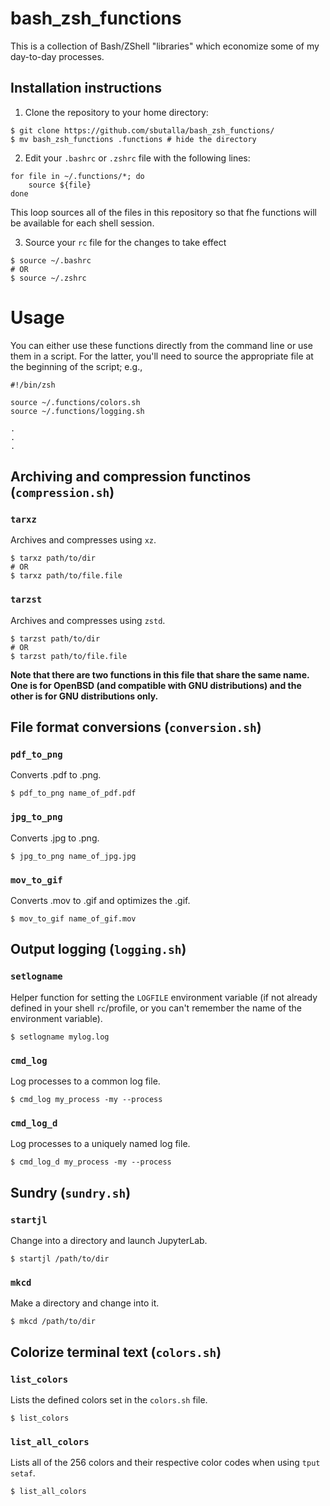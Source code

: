 # bash_zsh_functions
This is a collection of Bash/ZShell "libraries" which economize some of my day-to-day processes.

## Installation instructions
1. Clone the repository to your home directory:
```
$ git clone https://github.com/sbutalla/bash_zsh_functions/
$ mv bash_zsh_functions .functions # hide the directory
```
2. Edit your `.bashrc` or `.zshrc` file with the following lines:
```
for file in ~/.functions/*; do
    source ${file}
done
```
This loop sources all of the files in this repository so that fhe functions will be available for each shell session.

3. Source your `rc` file for the changes to take effect
```
$ source ~/.bashrc
# OR
$ source ~/.zshrc
```

# Usage

You can either use these functions directly from the command line or use them in a script. For the latter, you'll need to source the appropriate file at the beginning of the script; e.g., 

```
#!/bin/zsh

source ~/.functions/colors.sh
source ~/.functions/logging.sh

.
.
.
```

## Archiving and compression functinos (`compression.sh`)
### `tarxz`
Archives and compresses using `xz`.
```
$ tarxz path/to/dir
# OR
$ tarxz path/to/file.file
```

### `tarzst`
Archives and compresses using `zstd`.
```
$ tarzst path/to/dir
# OR
$ tarzst path/to/file.file
```
**Note that there are two functions in this file that share the same name. One is for OpenBSD (and compatible with GNU distributions) and the other is for GNU distributions only.**

## File format conversions (`conversion.sh`)

### `pdf_to_png`
Converts .pdf to .png.
```
$ pdf_to_png name_of_pdf.pdf
```

### `jpg_to_png`
Converts .jpg to .png.
```
$ jpg_to_png name_of_jpg.jpg
```

### `mov_to_gif`
Converts .mov to .gif and optimizes the .gif.
```
$ mov_to_gif name_of_gif.mov
```

## Output logging (`logging.sh`)

### `setlogname`
Helper function for setting the `LOGFILE` environment variable (if not already defined in your shell `rc`/profile, or you can't remember the name of the environment variable).
```
$ setlogname mylog.log
```

### `cmd_log`
Log processes to a common log file.
```
$ cmd_log my_process -my --process 
```

### `cmd_log_d`
Log processes to a uniquely named log file.
```
$ cmd_log_d my_process -my --process 
```

## Sundry (`sundry.sh`)

### `startjl`
Change into a directory and launch JupyterLab.
```
$ startjl /path/to/dir
```

### `mkcd`
Make a directory and change into it.
```
$ mkcd /path/to/dir
```

## Colorize terminal text (`colors.sh`)

### `list_colors`
Lists the defined colors set in the `colors.sh` file.
```
$ list_colors
```

### `list_all_colors`
Lists all of the 256 colors and their respective color codes when using `tput setaf`.
```
$ list_all_colors
```

